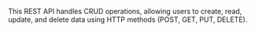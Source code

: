 This REST API handles CRUD operations, allowing users to create, read, update, and delete data using HTTP methods (POST, GET, PUT, DELETE).
